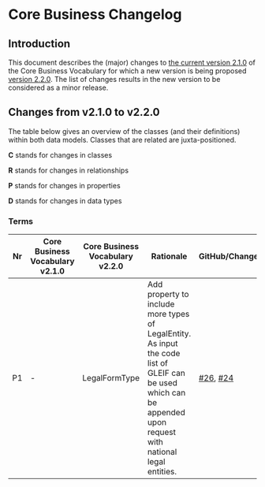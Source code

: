 # Core Business Changelog

## Introduction

This document describes the (major) changes to [the current version 2.1.0](https://semiceu.github.io/Core-Business-Vocabulary/releases/2.1.0/) of the Core Business Vocabulary for which a new version is being proposed [version 2.2.0](https://semiceu.github.io/Core-Business-Vocabulary/releases/2.2.0/). The list of changes results in the new version to be considered as a minor release.

## Changes from v2.1.0 to v2.2.0 
The table below gives an overview of the classes (and their definitions) within both data models. Classes that are related are juxta-positioned.

**C** stands for changes in classes

**R** stands for changes in relationships

**P** stands for changes in properties

**D** stands for changes in data types

### Terms
| Nr | Core Business Vocabulary v2.1.0 | Core Business Vocabulary v2.2.0 | Rationale                                | GitHub/Change                                                                                                                              |
| -- | ------------------------------- | ------------------------------- | ---------------------------------------- | ------------------------------------------------------------------------------------------------------------------------------------------ |
| P1 | \-                              | LegalFormType                   | Add property to include more types of LegalEntity. As input the code list of GLEIF can be used which can be appended upon request with national legal entities. | [#26](https://github.com/SEMICeu/Core-Business-Vocabulary/issues/26), [#24](https://github.com/SEMICeu/Core-Business-Vocabulary/issues/24) |
